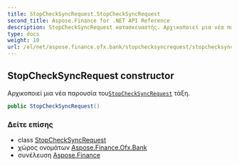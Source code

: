 ```yaml
---
title: StopCheckSyncRequest.StopCheckSyncRequest
second_title: Aspose.Finance for .NET API Reference
description: StopCheckSyncRequest κατασκευαστής. Αρχικοποιεί μια νέα παρουσία τουStopCheckSyncRequest τάξη.
type: docs
weight: 10
url: /el/net/aspose.finance.ofx.bank/stopchecksyncrequest/stopchecksyncrequest/
---
```

## StopCheckSyncRequest constructor

Αρχικοποιεί μια νέα παρουσία του[`StopCheckSyncRequest`](../) τάξη.

```csharp
public StopCheckSyncRequest()
```

### Δείτε επίσης

* class [StopCheckSyncRequest](../)
* χώρος ονομάτων [Aspose.Finance.Ofx.Bank](../../stopchecksyncrequest/)
* συνέλευση [Aspose.Finance](../../../)


